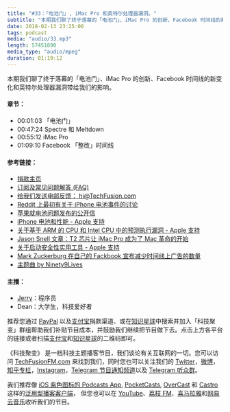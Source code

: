 ```yaml
---
title: "#33：「电池门」, iMac Pro 和英特尔处理器漏洞。"
subtitle: "本期我们聊了终于落幕的「电池门」、iMac Pro 的创新、Facebook 时间线的新变化和英特尔处理器漏洞带给我们的影响。"
date: 2018-02-13 23:25:00
tags: podcast
media: "audio/33.mp3"
length: 57451890 
media_type: "audio/mpeg"
duration: 01:19:12
---
```


本期我们聊了终于落幕的「电池门」、iMac Pro 的创新、Facebook 时间线的新变化和英特尔处理器漏洞带给我们的影响。

#### 章节：

- 00:01:03 「电池门」
- 00:47:24 Spectre 和 Meltdown
- 00:55:12 iMac Pro
- 01:09:10 Facebook 「整改」时间线

#### 参考链接：

- [捐款主页](https://techfusionfm.com/donate)
- [订阅及常见问题解答 (FAQ)](https://techfusionfm.com/faq)
- [给我们发送电邮反馈： hi@TechFusion.com](mailto:hi@techfusionfm.com)
- [Reddit 上最初有关于 iPhone 电池事件的讨论](https://www.reddit.com/r/iphone/comments/7inu45/psa_iphone_slow_try_replacing_your_battery/)
- [苹果就电池问题发布的公开信](https://www.apple.com/iphone-battery-and-performance/)
- [iPhone 电池和性能 - Apple 支持](https://support.apple.com/zh-cn/HT208387)
- [关于基于 ARM 的 CPU 和 Intel CPU 中的预测执行漏洞 - Apple 支持](https://support.apple.com/zh-cn/HT208394)
- [Jason Snell 文章：T2 芯片让 iMac Pro 成为了 Mac 革命的开始](https://www.macworld.com/article/3245764/macs/the-t2-chip-makes-the-imac-pro-the-start-of-a-mac-revolution.html)
- [关于启动安全性实用工具 - Apple 支持](https://support.apple.com/zh-cn/HT208198)
- [Mark Zuckerburg 在自己的 Fackbook 宣布减少时间线上广告的数量](https://www.facebook.com/zuck/posts/10104413015393571)
- [主题曲 by Ninety9Lives](http://99l.tv/BleedingThroughYU)

#### 主播：

- [Jerry](https://twitter.com/jerryfzhang)：程序员
- Dean：大学生，科技爱好者

推荐您通过 [PayPal](https://paypal.me/techfusionfm/5) 以及[支付宝](HTTPS://QR.ALIPAY.COM/FKX09288AJOENI0MVZXM12)捐款渠道、或在[知识星球](https://www.xiaomiquan.com)中搜索并加入「科技聚变」群组帮助我们补贴节目成本，并鼓励我们继续把节目做下去。点击上方各平台的链接或者扫描[支付宝](https://techfusionfm.com/images/QR.JPG)和[知识星球](https://t.zsxq.com/IEmEM3f)的二维码即可。

《科技聚变》 是一档科技主题播客节目，我们谈论有关互联网的一切。您可以访问 [TechFusionFM.com](https://TechFusionFM.com) 来找到我们，同时您也可以关注我们的 [Twitter](http://twitter.com/TechFusionFM)，[微博](http://weibo.com/TechFusionFM)，[知乎专栏](https://zhuanlan.zhihu.com/TechFusion)，[Instagram](http://instagram.com/TechFusionFM)，[Telegram 节目通知频道](https://t.me/TechFusionFM)以及 [Telegram 听众群](https://t.me/TechFusionChat)。

我们推荐像 [iOS 紫色图标的 Podcasts App](https://itunes.apple.com/cn/podcast/id1202658654), [PocketCasts](http://pca.st/podcast/28fcd200-cc7c-0134-10da-25324e2a541d), [OverCast](https://overcast.fm) 和 [Castro](http://supertop.co/castro/) 这样的[泛用型播客客户端](https://techfusionfm.com/faq)， 但您也可以在 [YouTube](https://www.youtube.com/channel/UC6uvHf21Tjm5lepw6P2Ki-Q)、[荔枝 FM](https://www.lizhi.fm/1494013/)、[喜马拉雅](http://www.ximalaya.com/72456289/album/6648521)和[网易云音乐](http://music.163.com/#/djradio?id=347498120)收听我们的节目。
